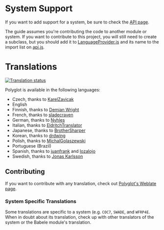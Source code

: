 # System Support

If you want to add support for a system, be sure to check the [API page](../../wiki/API).

The guide assumes you're contributing the code to another module or system. If you want to contribute to this project, you will still need to create a subclass, but you should add it to [LanguageProvider.js](/module/LanguageProvider.js) and its name to the import list on [api.js](module/api.js).

# Translations

<a href="https://weblate.foundryvtt-hub.com/engage/polyglot/">
<img src="https://weblate.foundryvtt-hub.com/widgets/polyglot/-/multi-auto.svg" alt="Translation status" />
</a>

Polyglot is available in the following languages:

-   Czech, thanks to [KarelZavicak](https://github.com/KarelZavicak)
-   English
-   Finnish, thanks to [Demian Wright](https://github.com/DemianWright)
-   French, thanks to [sladecraven](https://github.com/sladecraven)
-   German, thanks to [Nyhles](https://github.com/Nyhles)
-   Italian, thanks to [EldritchTranslator](https://github.com/EldritchTranslator)
-   Japanese, thanks to [BrotherSharper](https://github.com/BrotherSharper)
-   Korean, thanks to [drdwing](https://github.com/drdwing)
-   Polish, thanks to [MichalGolaszewski](https://github.com/MichalGolaszewski)
-   Portuguese (Brazil)
-   Spanish, thanks to [juanfrank](https://github.com/juanfrank) and [lozalojo](https://github.com/lozalojo)
-   Swedish, thanks to [Jonas Karlsson](https://github.com/xdy)

## Contributing

If you want to contribute with any translation, check out [Polyglot's Weblate page](https://weblate.foundryvtt-hub.com/engage/polyglot/).

### System Specific Translations

Some translations are specific to a system (e.g. `COC7`, `SWADE`, and `WFRP4E`. When in doubt about its translation, check up with other translators of the system or the Babele module's translation.
